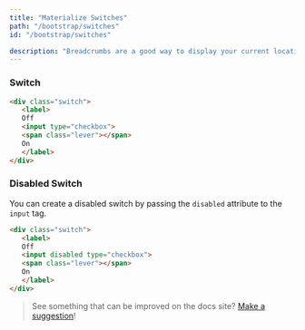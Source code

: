 ```yaml
---
title: "Materialize Switches"
path: "/bootstrap/switches"
id: "/bootstrap/switches"

description: "Breadcrumbs are a good way to display your current location. This is usually used when you have multiple layers of content."
---
```


### Switch
```html
<div class="switch">
   <label>
   Off
   <input type="checkbox">
   <span class="lever"></span>
   On
   </label>
</div>
 ``` 
 
### Disabled Switch

You can create a disabled switch by passing the `disabled` attribute to the `input` tag.

```html
<div class="switch">
   <label>
   Off
   <input disabled type="checkbox">
   <span class="lever"></span>
   On
   </label>
</div>	
 ``` 
 
>See something that can be improved on the docs site? [Make a suggestion](/programs/edit-the-doc-site.html)!
